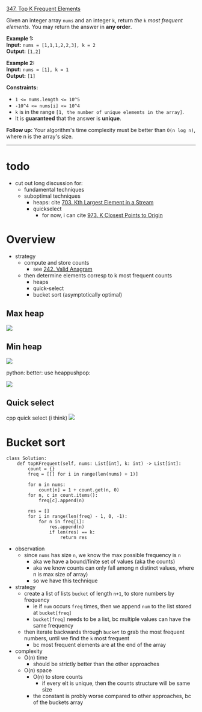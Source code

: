 [347. Top K Frequent Elements](https://leetcode.com/problems/top-k-frequent-elements/)

Given an integer array `nums` and an integer `k`, return _the_ `k` _most frequent elements_. You may return the answer in **any order**.

**Example 1:**  
**Input:** `nums = [1,1,1,2,2,3], k = 2`  
**Output:** `[1,2]`  

**Example 2:**  
**Input:** `nums = [1], k = 1`  
**Output:** `[1]`  

**Constraints:**
- `1 <= nums.length <= 10^5`
- `-10^4 <= nums[i] <= 10^4`
- `k` is in the range `[1, the number of unique elements in the array]`.
- It is **guaranteed** that the answer is **unique**.

**Follow up:** Your algorithm's time complexity must be better than `O(n log n)`, where n is the array's size.

---
# todo
- cut out long discussion for:
	- fundamental techniques
	 - suboptimal techniques
		 - heaps: cite [703. Kth Largest Element in a Stream](703.%20Kth%20Largest%20Element%20in%20a%20Stream.md)
		 - quickselect
			 - for now, i can cite [973. K Closest Points to Origin](973.%20K%20Closest%20Points%20to%20Origin.md)

# Overview
- strategy  
	- compute and store counts
		- see [242. Valid Anagram](242.%20Valid%20Anagram.md)
	- ​then determine elements corresp to k most frequent counts   
		- heaps
		- quick-select
		- bucket sort (asymptotically optimal)

 
## Max heap
![](../!assets/attachments/Pasted%20image%2020240224211303.png)



## Min heap
![](../!assets/attachments/Pasted%20image%2020240224211339.png)

python: better: use heappushpop:

![](../!assets/attachments/Pasted%20image%2020240224211356.png)



## Quick select

cpp quick select (i think)
![](../!assets/attachments/Pasted%20image%2020240224211423.png)





# Bucket sort
```
class Solution:
    def topKFrequent(self, nums: List[int], k: int) -> List[int]:
        count = {}
        freq = [[] for i in range(len(nums) + 1)]

        for n in nums:
            count[n] = 1 + count.get(n, 0)
        for n, c in count.items():
            freq[c].append(n)

        res = []
        for i in range(len(freq) - 1, 0, -1):
            for n in freq[i]:
                res.append(n)
                if len(res) == k:
                    return res
```


- observation
	- since `nums` has size `n`, we know the max possible frequency is `n`
		- aka we have a bound/finite set of values (aka the counts)
		- aka we know counts can only fall among n distinct values, where n is max size of array)
		- so we have this technique
- strategy
	- create a list of lists `bucket` of length `n+1`, to store numbers by frequency
		- ie if `num` occurs `freq` times, then we append `num` to the list stored at `bucket[freq]`
		- `bucket[freq]` needs to be a list, bc multiple values can have the same frequency
	- then iterate backwards through `bucket` to grab the most frequent numbers, until we find the `k` most frequent
		- bc most frequent elements are at the end of the array
- complexity
	- O(n) time
		- should be strictly better than the other approaches
	- O(n) space
		- O(n) to store counts
			- if every elt is unique, then the counts structure will be same size
		- the constant is probly worse compared to other approaches, bc of the buckets array

